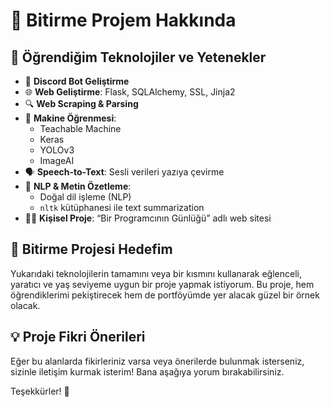 # 🧠 Bitirme Projem Hakkında



## 🚀 Öğrendiğim Teknolojiler ve Yetenekler

- 🤖 **Discord Bot Geliştirme**
- 🌐 **Web Geliştirme**: Flask, SQLAlchemy, SSL, Jinja2
- 🔍 **Web Scraping & Parsing**
- 🧠 **Makine Öğrenmesi**: 
  - Teachable Machine
  - Keras
  - YOLOv3
  - ImageAI
- 🗣️ **Speech-to-Text**: Sesli verileri yazıya çevirme
- 📝 **NLP & Metin Özetleme**:
  - Doğal dil işleme (NLP)
  - `nltk` kütüphanesi ile text summarization
- 🧑‍💻 **Kişisel Proje**: “Bir Programcının Günlüğü” adlı web sitesi

## 🎯 Bitirme Projesi Hedefim

Yukarıdaki teknolojilerin tamamını veya bir kısmını kullanarak eğlenceli, yaratıcı ve yaş seviyeme uygun bir proje yapmak istiyorum. Bu proje, hem öğrendiklerimi pekiştirecek hem de portföyümde yer alacak güzel bir örnek olacak.

## 💡 Proje Fikri Önerileri

Eğer bu alanlarda fikirleriniz varsa veya önerilerde bulunmak isterseniz, sizinle iletişim kurmak isterim! Bana aşağıya yorum bırakabilirsiniz.

Teşekkürler! 🙌
